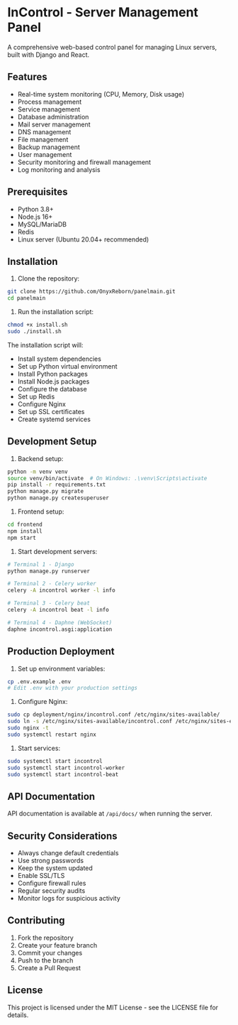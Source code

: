 # InControl - Server Management Panel

A comprehensive web-based control panel for managing Linux servers, built with Django and React.

## Features

- Real-time system monitoring (CPU, Memory, Disk usage)
- Process management
- Service management
- Database administration
- Mail server management
- DNS management
- File management
- Backup management
- User management
- Security monitoring and firewall management
- Log monitoring and analysis

## Prerequisites

- Python 3.8+
- Node.js 16+
- MySQL/MariaDB
- Redis
- Linux server (Ubuntu 20.04+ recommended)

## Installation

1. Clone the repository:

```bash
git clone https://github.com/OnyxReborn/panelmain.git
cd panelmain
```

1. Run the installation script:

```bash
chmod +x install.sh
sudo ./install.sh
```

The installation script will:

- Install system dependencies
- Set up Python virtual environment
- Install Python packages
- Install Node.js packages
- Configure the database
- Set up Redis
- Configure Nginx
- Set up SSL certificates
- Create systemd services

## Development Setup

1. Backend setup:

```bash
python -m venv venv
source venv/bin/activate  # On Windows: .\venv\Scripts\activate
pip install -r requirements.txt
python manage.py migrate
python manage.py createsuperuser
```

1. Frontend setup:

```bash
cd frontend
npm install
npm start
```

1. Start development servers:

```bash
# Terminal 1 - Django
python manage.py runserver

# Terminal 2 - Celery worker
celery -A incontrol worker -l info

# Terminal 3 - Celery beat
celery -A incontrol beat -l info

# Terminal 4 - Daphne (WebSocket)
daphne incontrol.asgi:application
```

## Production Deployment

1. Set up environment variables:

```bash
cp .env.example .env
# Edit .env with your production settings
```

1. Configure Nginx:

```bash
sudo cp deployment/nginx/incontrol.conf /etc/nginx/sites-available/
sudo ln -s /etc/nginx/sites-available/incontrol.conf /etc/nginx/sites-enabled/
sudo nginx -t
sudo systemctl restart nginx
```

1. Start services:

```bash
sudo systemctl start incontrol
sudo systemctl start incontrol-worker
sudo systemctl start incontrol-beat
```

## API Documentation

API documentation is available at `/api/docs/` when running the server.

## Security Considerations

- Always change default credentials
- Use strong passwords
- Keep the system updated
- Enable SSL/TLS
- Configure firewall rules
- Regular security audits
- Monitor logs for suspicious activity

## Contributing

1. Fork the repository
2. Create your feature branch
3. Commit your changes
4. Push to the branch
5. Create a Pull Request

## License

This project is licensed under the MIT License - see the LICENSE file for details.

